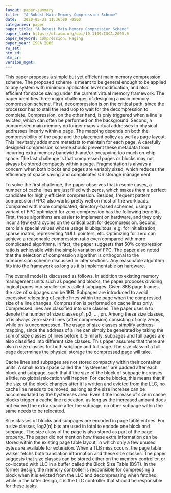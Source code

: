 ```yaml
---
layout: paper-summary
title:  "A Robust Main-Memory Compression Scheme"
date:   2020-05-31 11:36:00 -0500
categories: paper
paper_title: "A Robust Main-Memory Compression Scheme"
paper_link: https://dl.acm.org/doi/10.1109/ISCA.2005.6
paper_keyword: Compression; Paging
paper_year: ISCA 2005
rw_set:
htm_cd:
htm_cr:
version_mgmt:
---
```


This paper proposes a simple but yet efficient main memory compression scheme. The proposed scheme is meant to be general
enough to be applied to any system with minimum application level modification, and also efficient for space saving
under the current virtual memory framework. The paper identifies three major challenges of designing a main memory 
compression scheme. First, decompression is on the critical path, since the processor has to stall the read uop to
wait for the decompression to complete. Compression, on the other hand, is only triggered when a line is evicted,
which can often be performed on the background. Second, a compressed main memory no longer maps virtual addresses to
physical addresses linearly within a page. The mapping depends on both the compressibility of the page and the 
placement policy as well as page layout. This inevitably adds more metadata to maintain for each page. A carefully 
designed compression scheme should prevent these metadata from incurring extra memory bandwidth and/or occupying too
much on-chip space. The last challenge is that compressed pages or blocks may not always be stored compactly within
a page. Fragmentation is always a concern when both blocks and pages are variably sized, which reduces the efficiency
of space saving and complicates OS storage management. 

To solve the first challenge, the paper observes that in some cases, a number of cache lines are just filled with zeros,
which makes them a perfect candidate for highly efficient compression. Besides, frequent pattern compression (FPC) also
works pretty well on most of the workloads. Compared with more complicated, directory-based schemes, using a variant 
of FPC optimized for zero-compression has the following benefits. First, these algorithms are easier to implement on
hardware, and they only incur a few extra cycles on the critical path for decompression. Second, zero is a special values
whose usage is ubiquitous, e.g. for initialization, sparse matrix, representing NULL pointers, etc. Optimizing for zero
can achieve a reasonable compression ratio even compared with more complicated algorithms. In fact, the paper suggests 
that 50% compression ratio is achievable with the simple variation of FPC.
The paper also noted that the selection of compression algorithm is orthogonal to the compression scheme discussed in
later sections. Any reasonable algorithm fits into the framework as long as it is implementable on hardware.

The overall model is discussed as follows. In addition to existing memory management units such as pages and blocks, the
paper proposes dividing logical pages into smaller units called subpages. Given 8KB page frames, the size of subpages can
be 1KB. Subpages are introduced to avoid excessive relocating of cache lines within the page when the compressed size 
of a line changes. Compression is performed on cache lines only. Compressed lines are classified into size classes.
The paper uses n to denote the number of size classes p1, p2, ..., pn. Among these size classes, p1 is always zero-sized
lines (after compression) consisting of only zeros, while pn is uncompressed. The usage of size classes simplify address
mapping, since the address of a line can simply be generated by taking the sum of size classes of lines before it.
Similarly, subpages and full pages are also classified into different size classes. This paper assumes that there are 
also n size classes for both subpage and full page. The size class of a full page determines the physical storage the
compressed page will take.

Cache lines and subpages are not stored compactly within their container units. A small extra space called the 
"hystereses" are padded after each block and subpage, such that if the size of the block of subpage increases 
a little, no global relocation will happen. For cache blocks, this means that if the size of the block changes 
after it is written and evicted from the LLC, no cache line needs to be moved, as long as the size increase
can be accommodated by the hystereses area. Even if the increase of size in cache blocks trigger a cache line
relocation, as long as the increased amount does not exceed the extra space after the subpage, no other subpage
within the same needs to be relocated.

Size classes of blocks and subpages are encoded in page table entries. For n size classes, log2(n) bits are used in total
to encode one block and subpage. The size class of the page is also stored as part of the page property. The paper did 
not mention how these extra information can be stored within the existing page table layout, in which only a few 
unused bytes are available for extension. When a TLB miss occurs, the page table walker fetchs both translation
information and these size classes. The paper suggests that size classes can be stored either on the memory controller,
or co-located with LLC in a buffer called the Block Size Table (BST). 
In the former design, the memory controller is responsible for compressing a block when it is evicted from the LLC and 
decompressing when fetched, while in the latter design, it is the LLC controller that should be responsible for these tasks.
